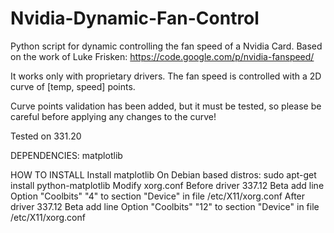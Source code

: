 Nvidia-Dynamic-Fan-Control
==========================

Python script for dynamic controlling the fan speed of a Nvidia Card.
Based on the work of Luke Frisken:
https://code.google.com/p/nvidia-fanspeed/

It works only with proprietary drivers.
The fan speed is controlled with a 2D curve of [temp, speed] points.

Curve points validation has been added, but it must be tested, so please be careful before applying any changes to the curve!

Tested on 331.20

DEPENDENCIES:
  matplotlib

HOW TO INSTALL
Install matplotlib
  On Debian based distros:
    sudo apt-get install python-matplotlib
Modify xorg.conf
  Before driver 337.12 Beta
    add line
      Option         "Coolbits" "4"
    to section "Device" in file /etc/X11/xorg.conf
  After driver 337.12 Beta
    add line
      Option         "Coolbits" "12"
    to section "Device" in file /etc/X11/xorg.conf
